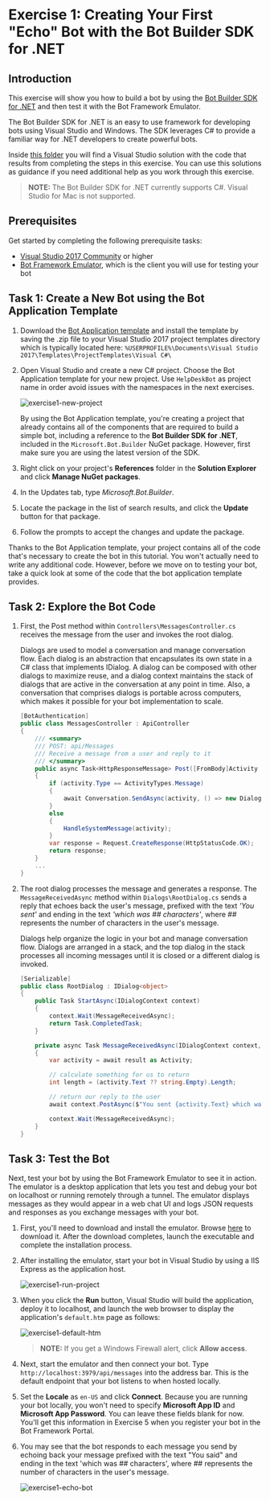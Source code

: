 # Exercise 1: Creating Your First "Echo" Bot with the Bot Builder SDK for .NET

## Introduction

This exercise will show you how to build a bot by using the [Bot Builder SDK for .NET](https://github.com/Microsoft/BotBuilder) and then test it with the Bot Framework Emulator.

The Bot Builder SDK for .NET is an easy to use framework for developing bots using Visual Studio and Windows. The SDK leverages C# to provide a familiar way for .NET developers to create powerful bots.

Inside [this folder](./exercise1-EchoBot) you will find a Visual Studio solution with the code that results from completing the steps in this exercise. You can use this solutions as guidance if you need additional help as you work through this exercise.

> **NOTE:** The Bot Builder SDK for .NET currently supports C#. Visual Studio for Mac is not supported.

## Prerequisites

Get started by completing the following prerequisite tasks:

* [Visual Studio 2017 Community](https://www.visualstudio.com/downloads) or higher
* [Bot Framework Emulator](https://emulator.botframework.com), which is the client you will use for testing your bot

## Task 1: Create a New Bot using the Bot Application Template

1. Download the [Bot Application template](http://aka.ms/bf-bc-vstemplate) and install the template by saving the .zip file to your Visual Studio 2017 project templates directory which is typically located here: `%USERPROFILE%\Documents\Visual Studio 2017\Templates\ProjectTemplates\Visual C#\`

1. Open Visual Studio and create a new C# project. Choose the Bot Application template for your new project. Use `HelpDeskBot` as project name in order avoid issues with the namespaces in the next exercises.

    ![exercise1-new-project](./images/exercise1-new-project.png)

    By using the Bot Application template, you're creating a project that already contains all of the components that are required to build a simple bot, including a reference to the **Bot Builder SDK for .NET**, included in the `Microsoft.Bot.Builder` NuGet package. However, first make sure you are using the latest version of the SDK.

1. Right click on your project's **References** folder in the **Solution Explorer** and click **Manage NuGet packages**.

1. In the Updates tab, type _Microsoft.Bot.Builder_.

1. Locate the package in the list of search results, and click the **Update** button for that package.

1. Follow the prompts to accept the changes and update the package.

Thanks to the Bot Application template, your project contains all of the code that's necessary to create the bot in this tutorial. You won't actually need to write any additional code. However, before we move on to testing your bot, take a quick look at some of the code that the bot application template provides.

## Task 2: Explore the Bot Code

1. First, the Post method within `Controllers\MessagesController.cs` receives the message from the user and invokes the root dialog.

    Dialogs are used to model a conversation and manage conversation flow. Each dialog is an abstraction that encapsulates its own state in a C# class that implements IDialog. A dialog can be composed with other dialogs to maximize reuse, and a dialog context maintains the stack of dialogs that are active in the conversation at any point in time. Also, a conversation that comprises dialogs is portable across computers, which makes it possible for your bot implementation to scale.

    ```csharp
    [BotAuthentication]
    public class MessagesController : ApiController
    {
        /// <summary>
        /// POST: api/Messages
        /// Receive a message from a user and reply to it
        /// </summary>
        public async Task<HttpResponseMessage> Post([FromBody]Activity activity)
        {
            if (activity.Type == ActivityTypes.Message)
            {
                await Conversation.SendAsync(activity, () => new Dialogs.RootDialog());
            }
            else
            {
                HandleSystemMessage(activity);
            }
            var response = Request.CreateResponse(HttpStatusCode.OK);
            return response;
        }
        ...
    }
    ```

1. The root dialog processes the message and generates a response. The `MessageReceivedAsync` method within `Dialogs\RootDialog.cs` sends a reply that echoes back the user's message, prefixed with the text _'You sent'_ and ending in the text _'which was ## characters'_, where ## represents the number of characters in the user's message.

    Dialogs help organize the logic in your bot and manage conversation flow. Dialogs are arranged in a stack, and the top dialog in the stack processes all incoming messages until it is closed or a different dialog is invoked.

    ```csharp
    [Serializable]
    public class RootDialog : IDialog<object>
    {
        public Task StartAsync(IDialogContext context)
        {
            context.Wait(MessageReceivedAsync);
            return Task.CompletedTask;
        }

        private async Task MessageReceivedAsync(IDialogContext context, IAwaitable<object> result)
        {
            var activity = await result as Activity;

            // calculate something for us to return
            int length = (activity.Text ?? string.Empty).Length;

            // return our reply to the user
            await context.PostAsync($"You sent {activity.Text} which was {length} characters");

            context.Wait(MessageReceivedAsync);
        }
    }
    ```

## Task 3: Test the Bot

Next, test your bot by using the Bot Framework Emulator to see it in action. The emulator is a desktop application that lets you test and debug your bot on localhost or running remotely through a tunnel. The emulator displays messages as they would appear in a web chat UI and logs JSON requests and responses as you exchange messages with your bot.

1. First, you'll need to download and install the emulator. Browse [here](https://emulator.botframework.com/) to download it. After the download completes, launch the executable and complete the installation process.

1. After installing the emulator, start your bot in Visual Studio by using a IIS Express as the application host.

    ![exercise1-run-project](./images/exercise1-run-project.png)

1. When you click the **Run** button, Visual Studio will build the application, deploy it to localhost, and launch the web browser to display the application's `default.htm` page as follows:

    ![exercise1-default-htm](./images/exercise1-default-htm.png)

    > **NOTE:** If you get a Windows Firewall alert, click **Allow access**.

1. Next, start the emulator and then connect your bot. Type `http://localhost:3979/api/messages` into the address bar. This is the default endpoint that your bot listens to when hosted locally.

1. Set the **Locale** as `en-US` and click **Connect**. Because you are running your bot locally, you won't need to specify **Microsoft App ID** and **Microsoft App Password**. You can leave these fields blank for now. You'll get this information in Exercise 5 when you register your bot in the Bot Framework Portal.

1. You may see that the bot responds to each message you send by echoing back your message prefixed with the text "You said" and ending in the text 'which was ## characters', where ## represents the number of characters in the user's message.

    ![exercise1-echo-bot](./images/exercise1-echo-bot.png)

